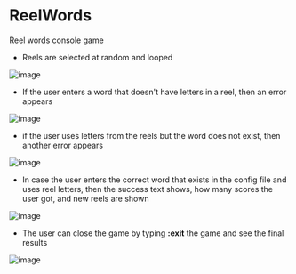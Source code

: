# ReelWords

 Reel words console game

- Reels are selected at random and looped
 
 ![image](https://github.com/VladimirStefaniuk/ReelWords/assets/10983669/a91078c1-d302-472d-a6cb-133a2f47a911)

- If the user enters a word that doesn't have letters in a reel, then an error appears

![image](https://github.com/VladimirStefaniuk/ReelWords/assets/10983669/86e1743a-b214-47c2-bcb0-b2084f8737e5)

- if the user uses letters from the reels but the word does not exist, then another error appears

![image](https://github.com/VladimirStefaniuk/ReelWords/assets/10983669/6ac51b70-8291-456f-a61b-9dc0a5ef735e)

- In case the user enters the correct word that exists in the config file and uses reel letters, then the success text shows, how many scores the user got, and new reels are shown

![image](https://github.com/VladimirStefaniuk/ReelWords/assets/10983669/574aff06-15e8-4329-ab2d-9a2ea37734d4)


- The user can close the game by typing **:exit** the game and see the final results
  
![image](https://github.com/VladimirStefaniuk/ReelWords/assets/10983669/99849a5c-ebb8-43a3-a4da-c30422e7b62f)
